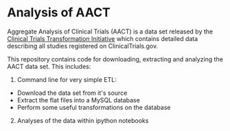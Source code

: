 # Analysis of AACT

Aggregate Analysis of Clinical Trials (AACT) is a data set released by the
[Clinical Trials Transformation Initiative](http://www.ctti-clinicaltrials.org/)
which contains detailed data describing all studies registered on ClinicalTrials.gov.

This repository contains code for downloading, extracting and analyzing the AACT
data set. This includes:

1. Command line for very simple ETL:
  - Download the data set from it's source
  - Extract the flat files into a MySQL database
  - Perform some useful transformations on the database


2. Analyses of the data within ipython notebooks
